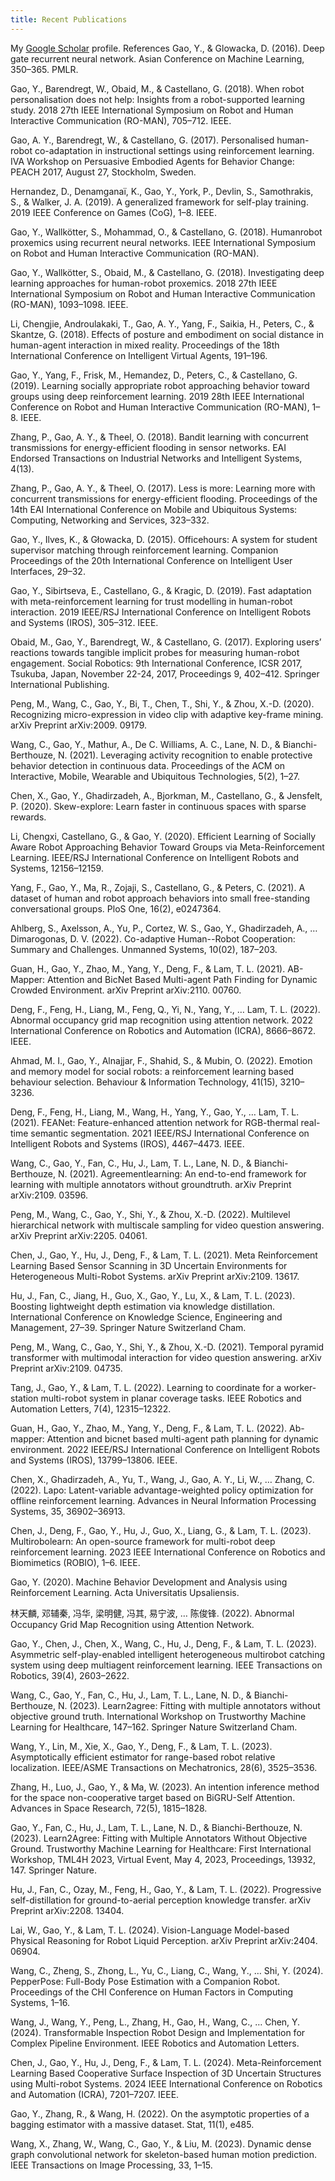 ```yaml
---
title: Recent Publications
---
```

<style>
.iconDetails {
	clear: left;
	float:left; 
	width:20%;
    	height:20%;
	max-height:140px;
	max-width:140px; 
} 

.container {
    width:100%;
    height:24%;
    padding:1%;
	margin-bottom: 20px;
}
h4 {
    margin:0px;
}

.button {
    clear: left;
    background-color: #4CAF50; /* Green */
    border: none;
    color: white;
    padding: 4px 20px;
    text-align: center;
    text-decoration: none;
    display: inline-block;
    font-size: 12px;
    margin: 4px 2px;
    -webkit-transition-duration: 0.4s; /* Safari */
    transition-duration: 0.4s;
    cursor: pointer;
}

.green {
    background-color: white; 
    color: black; 
    border: 2px solid #4CAF50;
}

.green:hover {
    background-color: #4CAF50;
    color: white;
}

.blue {
    background-color: white; 
    color: black; 
    border: 2px solid #008CBA;
}

.blue:hover {
    background-color: #008CBA;
    color: white;
}

.red {
    background-color: white; 
    color: black; 
    border: 2px solid #f44336;
}

.red:hover {
    background-color: #f44336;
    color: white;
}

.gray {
    background-color: white;
    color: black;
    border: 2px solid #e7e7e7;
}

.gray:hover {background-color: #e7e7e7;}

.black {
    background-color: white;
    color: black;
    border: 2px solid #555555;
}

.black:hover {
    background-color: #555555;
    color: white;
}
</style>

<script>
function toggleAbstract(btn) {
    var x = btn.nextElementSibling.nextElementSibling;
    if (x.innerHTML === "") {
        x.innerHTML = x.getAttribute("text");
    } else {
        x.innerHTML = "";
    }
}
</script>


My [Google Scholar](https://scholar.google.se/citations?hl=en&user=HgOAYUAAAAAJ) profile.
References
Gao, Y., & Glowacka, D. (2016). Deep gate recurrent neural network. Asian Conference on Machine Learning, 350–365. PMLR.

Gao, Y., Barendregt, W., Obaid, M., & Castellano, G. (2018). When robot personalisation does not help: Insights from a robot-supported learning study. 2018 27th IEEE International Symposium on Robot and Human Interactive Communication (RO-MAN), 705–712. IEEE.

Gao, A. Y., Barendregt, W., & Castellano, G. (2017). Personalised human-robot co-adaptation in instructional settings using reinforcement learning. IVA Workshop on Persuasive Embodied Agents for Behavior Change: PEACH 2017, August 27, Stockholm, Sweden.

Hernandez, D., Denamganaï, K., Gao, Y., York, P., Devlin, S., Samothrakis, S., & Walker, J. A. (2019). A generalized framework for self-play training. 2019 IEEE Conference on Games (CoG), 1–8. IEEE.

Gao, Y., Wallkötter, S., Mohammad, O., & Castellano, G. (2018). Humanrobot proxemics using recurrent neural networks. IEEE International Symposium on Robot and Human Interactive Communication (RO-MAN).

Gao, Y., Wallkötter, S., Obaid, M., & Castellano, G. (2018). Investigating deep learning approaches for human-robot proxemics. 2018 27th IEEE International Symposium on Robot and Human Interactive Communication (RO-MAN), 1093–1098. IEEE.

Li, Chengjie, Androulakaki, T., Gao, A. Y., Yang, F., Saikia, H., Peters, C., & Skantze, G. (2018). Effects of posture and embodiment on social distance in human-agent interaction in mixed reality. Proceedings of the 18th International Conference on Intelligent Virtual Agents, 191–196.

Gao, Y., Yang, F., Frisk, M., Hemandez, D., Peters, C., & Castellano, G. (2019). Learning socially appropriate robot approaching behavior toward groups using deep reinforcement learning. 2019 28th IEEE International Conference on Robot and Human Interactive Communication (RO-MAN), 1–8. IEEE.

Zhang, P., Gao, A. Y., & Theel, O. (2018). Bandit learning with concurrent transmissions for energy-efficient flooding in sensor networks. EAI Endorsed Transactions on Industrial Networks and Intelligent Systems, 4(13).

Zhang, P., Gao, A. Y., & Theel, O. (2017). Less is more: Learning more with concurrent transmissions for energy-efficient flooding. Proceedings of the 14th EAI International Conference on Mobile and Ubiquitous Systems: Computing, Networking and Services, 323–332.

Gao, Y., Ilves, K., & Głowacka, D. (2015). Officehours: A system for student supervisor matching through reinforcement learning. Companion Proceedings of the 20th International Conference on Intelligent User Interfaces, 29–32.

Gao, Y., Sibirtseva, E., Castellano, G., & Kragic, D. (2019). Fast adaptation with meta-reinforcement learning for trust modelling in human-robot interaction. 2019 IEEE/RSJ International Conference on Intelligent Robots and Systems (IROS), 305–312. IEEE.

Obaid, M., Gao, Y., Barendregt, W., & Castellano, G. (2017). Exploring users’ reactions towards tangible implicit probes for measuring human-robot engagement. Social Robotics: 9th International Conference, ICSR 2017, Tsukuba, Japan, November 22-24, 2017, Proceedings 9, 402–412. Springer International Publishing.

Peng, M., Wang, C., Gao, Y., Bi, T., Chen, T., Shi, Y., & Zhou, X.-D. (2020). Recognizing micro-expression in video clip with adaptive key-frame mining. arXiv Preprint arXiv:2009. 09179.

Wang, C., Gao, Y., Mathur, A., De C. Williams, A. C., Lane, N. D., & Bianchi-Berthouze, N. (2021). Leveraging activity recognition to enable protective behavior detection in continuous data. Proceedings of the ACM on Interactive, Mobile, Wearable and Ubiquitous Technologies, 5(2), 1–27.

Chen, X., Gao, Y., Ghadirzadeh, A., Bjorkman, M., Castellano, G., & Jensfelt, P. (2020). Skew-explore: Learn faster in continuous spaces with sparse rewards.

Li, Chengxi, Castellano, G., & Gao, Y. (2020). Efficient Learning of Socially Aware Robot Approaching Behavior Toward Groups via Meta-Reinforcement Learning. IEEE/RSJ International Conference on Intelligent Robots and Systems, 12156–12159.

Yang, F., Gao, Y., Ma, R., Zojaji, S., Castellano, G., & Peters, C. (2021). A dataset of human and robot approach behaviors into small free-standing conversational groups. PloS One, 16(2), e0247364.

Ahlberg, S., Axelsson, A., Yu, P., Cortez, W. S., Gao, Y., Ghadirzadeh, A., … Dimarogonas, D. V. (2022). Co-adaptive Human--Robot Cooperation: Summary and Challenges. Unmanned Systems, 10(02), 187–203.

Guan, H., Gao, Y., Zhao, M., Yang, Y., Deng, F., & Lam, T. L. (2021). AB-Mapper: Attention and BicNet Based Multi-agent Path Finding for Dynamic Crowded Environment. arXiv Preprint arXiv:2110. 00760.

Deng, F., Feng, H., Liang, M., Feng, Q., Yi, N., Yang, Y., … Lam, T. L. (2022). Abnormal occupancy grid map recognition using attention network. 2022 International Conference on Robotics and Automation (ICRA), 8666–8672. IEEE.

Ahmad, M. I., Gao, Y., Alnajjar, F., Shahid, S., & Mubin, O. (2022). Emotion and memory model for social robots: a reinforcement learning based behaviour selection. Behaviour & Information Technology, 41(15), 3210–3236.

Deng, F., Feng, H., Liang, M., Wang, H., Yang, Y., Gao, Y., … Lam, T. L. (2021). FEANet: Feature-enhanced attention network for RGB-thermal real-time semantic segmentation. 2021 IEEE/RSJ International Conference on Intelligent Robots and Systems (IROS), 4467–4473. IEEE.

Wang, C., Gao, Y., Fan, C., Hu, J., Lam, T. L., Lane, N. D., & Bianchi-Berthouze, N. (2021). Agreementlearning: An end-to-end framework for learning with multiple annotators without groundtruth. arXiv Preprint arXiv:2109. 03596.

Peng, M., Wang, C., Gao, Y., Shi, Y., & Zhou, X.-D. (2022). Multilevel hierarchical network with multiscale sampling for video question answering. arXiv Preprint arXiv:2205. 04061.

Chen, J., Gao, Y., Hu, J., Deng, F., & Lam, T. L. (2021). Meta Reinforcement Learning Based Sensor Scanning in 3D Uncertain Environments for Heterogeneous Multi-Robot Systems. arXiv Preprint arXiv:2109. 13617.

Hu, J., Fan, C., Jiang, H., Guo, X., Gao, Y., Lu, X., & Lam, T. L. (2023). Boosting lightweight depth estimation via knowledge distillation. International Conference on Knowledge Science, Engineering and Management, 27–39. Springer Nature Switzerland Cham.

Peng, M., Wang, C., Gao, Y., Shi, Y., & Zhou, X.-D. (2021). Temporal pyramid transformer with multimodal interaction for video question answering. arXiv Preprint arXiv:2109. 04735.

Tang, J., Gao, Y., & Lam, T. L. (2022). Learning to coordinate for a worker-station multi-robot system in planar coverage tasks. IEEE Robotics and Automation Letters, 7(4), 12315–12322.

Guan, H., Gao, Y., Zhao, M., Yang, Y., Deng, F., & Lam, T. L. (2022). Ab-mapper: Attention and bicnet based multi-agent path planning for dynamic environment. 2022 IEEE/RSJ International Conference on Intelligent Robots and Systems (IROS), 13799–13806. IEEE.

Chen, X., Ghadirzadeh, A., Yu, T., Wang, J., Gao, A. Y., Li, W., … Zhang, C. (2022). Lapo: Latent-variable advantage-weighted policy optimization for offline reinforcement learning. Advances in Neural Information Processing Systems, 35, 36902–36913.

Chen, J., Deng, F., Gao, Y., Hu, J., Guo, X., Liang, G., & Lam, T. L. (2023). Multirobolearn: An open-source framework for multi-robot deep reinforcement learning. 2023 IEEE International Conference on Robotics and Biomimetics (ROBIO), 1–6. IEEE.

Gao, Y. (2020). Machine Behavior Development and Analysis using Reinforcement Learning. Acta Universitatis Upsaliensis.

林天麟, 邓辅秦, 冯华, 梁明健, 冯其, 易宁波, … 陈俊锋. (2022). Abnormal Occupancy Grid Map Recognition using Attention Network.

Gao, Y., Chen, J., Chen, X., Wang, C., Hu, J., Deng, F., & Lam, T. L. (2023). Asymmetric self-play-enabled intelligent heterogeneous multirobot catching system using deep multiagent reinforcement learning. IEEE Transactions on Robotics, 39(4), 2603–2622.

Wang, C., Gao, Y., Fan, C., Hu, J., Lam, T. L., Lane, N. D., & Bianchi-Berthouze, N. (2023). Learn2agree: Fitting with multiple annotators without objective ground truth. International Workshop on Trustworthy Machine Learning for Healthcare, 147–162. Springer Nature Switzerland Cham.

Wang, Y., Lin, M., Xie, X., Gao, Y., Deng, F., & Lam, T. L. (2023). Asymptotically efficient estimator for range-based robot relative localization. IEEE/ASME Transactions on Mechatronics, 28(6), 3525–3536.

Zhang, H., Luo, J., Gao, Y., & Ma, W. (2023). An intention inference method for the space non-cooperative target based on BiGRU-Self Attention. Advances in Space Research, 72(5), 1815–1828.

Gao, Y., Fan, C., Hu, J., Lam, T. L., Lane, N. D., & Bianchi-Berthouze, N. (2023). Learn2Agree: Fitting with Multiple Annotators Without Objective Ground. Trustworthy Machine Learning for Healthcare: First International Workshop, TML4H 2023, Virtual Event, May 4, 2023, Proceedings, 13932, 147. Springer Nature.

Hu, J., Fan, C., Ozay, M., Feng, H., Gao, Y., & Lam, T. L. (2022). Progressive self-distillation for ground-to-aerial perception knowledge transfer. arXiv Preprint arXiv:2208. 13404.

Lai, W., Gao, Y., & Lam, T. L. (2024). Vision-Language Model-based Physical Reasoning for Robot Liquid Perception. arXiv Preprint arXiv:2404. 06904.

Wang, C., Zheng, S., Zhong, L., Yu, C., Liang, C., Wang, Y., … Shi, Y. (2024). PepperPose: Full-Body Pose Estimation with a Companion Robot. Proceedings of the CHI Conference on Human Factors in Computing Systems, 1–16.

Wang, J., Wang, Y., Peng, L., Zhang, H., Gao, H., Wang, C., … Chen, Y. (2024). Transformable Inspection Robot Design and Implementation for Complex Pipeline Environment. IEEE Robotics and Automation Letters.

Chen, J., Gao, Y., Hu, J., Deng, F., & Lam, T. L. (2024). Meta-Reinforcement Learning Based Cooperative Surface Inspection of 3D Uncertain Structures using Multi-robot Systems. 2024 IEEE International Conference on Robotics and Automation (ICRA), 7201–7207. IEEE.

Gao, Y., Zhang, R., & Wang, H. (2022). On the asymptotic properties of a bagging estimator with a massive dataset. Stat, 11(1), e485.

Wang, X., Zhang, W., Wang, C., Gao, Y., & Liu, M. (2023). Dynamic dense graph convolutional network for skeleton-based human motion prediction. IEEE Transactions on Image Processing, 33, 1–15.
<!--
<div class='container'>
    <div>
		<img src='papers/social_behavior_learning.gif' class='iconDetails'>
    </div>  
    <div style='margin-left:25%;'>
    <h4>Social Behavior Learning with Realistic Reward Shaping</h4>
    <div style="font-size:.8em"> Yuan Gao, Fangkai Yang, Martin Frisk, Daniel Hernandez, Christopher Peters and Ginevra Castellano</div>
	<h6></h6>
	<button class="button black" onclick="window.open('https://github.com/usr-lab/PepperSocial')" type="button">GitHub</button><button id="abstract_btn" class="button black" onclick="toggleAbstract(this);" type="button">Abstract</button><button class="button black" onclick="window.open('https://arxiv.org/pdf/1810.06979')" type="button">Download</button>
	<div id="abstract" text="Deep reinforcement learning has been widely applied in the field of robotics recently to study tasks like locomotion and grasping, but applying it to social robotics remains a challenge. In this paper, we present a deep learning scheme that acquires a prior model of robot behavior in a simulator as a first phase to be further refined through learning from subsequent real-world interactions involving physical robots. The scheme, which we refer to as Staged Social Behavior Learning (SSBL), considers different stages of learning in social scenarios. Based on this scheme, we implement robot approaching behaviors towards a small group generated from F-formation and evaluate the performance of different configurations using objective and subjective measures. We found that our model generates more socially-considerate behavior compared to a state-of-the-art model, i.e. social force model. We also suggest that SSBL could be applied to a wide class of social robotics applications."></div>
	<div style="float:right;font-size:.6em">arXiv, 2018</div>
    </div>
</div>


<div class='container'>
    <div>
		<img src='papers/effect_posture.jpg' class='iconDetails'>
    </div>  
    <div style='margin-left:25%;'>
    <h4>Effects of Posture and Embodiment on Social Distance in Human-Agent Interaction in Mixed Reality</h4>
    <div style="font-size:.8em"> Chengjie Li, Theofronia Androulakaki, Yuan Gao, Fangkai Yang, Himangshu Saikia, Christopher Peters and Gabriel Skantze</div>
	<h6></h6>
	<button id="abstract_btn" class="button black" onclick="toggleAbstract(this);" type="button">Abstract</button>
	<button class="button black" onclick="alert('Sorry, this paper is not publically available yet.')" type="button">Download</button>
	<div id="abstract" text="Mixed reality offers new potentials for social interaction experiences with virtual agents. In addition, it can be used to experiment with the design of physical robots. However, while previous studies have investigated comfortable social distances between humans and artificial agents in real and virtual environments, there is little data with regards to mixed reality environments. In this paper, we conducted an experiment in which participants were asked to walk up to an agent to ask a question, in order to investigate the social distances maintained, as well as the subject's experience of the interaction. We manipulated both the embodiment of the agent (robot vs. human and virtual vs. physical) as well as closed vs. open posture of the agent. The virtual agent was displayed using a mixed reality headset. Our experiment involved 35 participants in a within-subject design. We show that, in the context of social interactions, mixed reality fares well against physical environments, and robots fare well against humans, barring a few technical challenges."></div>
	<div style="float:right;font-size:.6em">Intelligent Virtual Agents, October 2018</div>
    </div>
</div>

<div class='container'>
    <div>
		<img src='papers/deep_proximics.jpg' class='iconDetails'>
    </div>  
    <div style='margin-left:25%;'>
    <h4>Human-Robot Proxemics using Recurrent Neural Networks</h4>
    <div style="font-size:.8em"> Yuan Gao, Sebastian Wallkötter, Mohammad Obaid and Ginevra Castellano</div>
	<h6></h6>
	<button id="abstract_btn" class="button black" onclick="toggleAbstract(this);" type="button">Abstract</button><button class="button black" onclick="window.open('papers/investigate-deep-learning-proximics.pdf')" type="button">Download</button>
	<div id="abstract" text="In this paper, we investigate the applicability of deep learning methods to adapt and predict comfortable human-robot proxemics. Proposing a network architecture, we experiment with three different layer configurations, obtaining three different end-to-end trainable models. Using these, we compare their predictive performances on data obtained during a human-robot interaction study. We find that our long short-term memory based model outperforms a gated recurrent unit based model and a feed-forward model. Further, we demonstrate how the created model can be exploited to create customized comfort zones that can help create a personalized experience for individual users. "></div>
    <div style="float:right;font-size:.6em">RO-MAN, 2018</div>
    </div>
</div>

<div class='container'>
    <div>
		<img src='papers/when_help.jpg' class='iconDetails'>
    </div>  
    <div style='margin-left:25%;'>
    <h4>When robot personalisation does not help: Insights from a robot-supported learning study </h4>
    <div style="font-size:.8em"> Yuan Gao, Wolmet Barendregt, Mohammad Obaid and Ginevra Castellano,</div>
    <h6></h6>
	<button id="abstract_btn" class="button black" onclick="toggleAbstract(this);" type="button">Abstract</button><button class="button black" onclick="window.open('papers/when-robot-does-not-help.pdf')" type="button">Download</button>
	<div id="abstract" text="In the domain of robotic tutors, personalised tutoring has started to receive scientists' attention, but is still relatively underexplored. Previous work using reinforcement learning (RL) has addressed personalised tutoring from the perspective of affective policy learning. However, little is known about the effects of robot behaviour personalisation on user's task performance. Moreover, it is also unclear if and when personalisation may be more beneficial than a robot that adapts to its users and the context of the interaction without personalising its behaviour. In this paper we build on previous work on affective policy learning that used RL to learn what robot's supportive behaviours are preferred by users in an educational scenario. We build a RL framework for personalisation that allows a robot to select verbal supportive behaviours to maximise the user's task progress and positive reactions in a learning scenario where a Pepper robot acts as a tutor and helps people to learn how to solve grid-based logic puzzles. 
A between-subjects design user study showed that participants were more efficient at solving logic puzzles and preferred a robot that exhibits more varied behaviours compared with a robot that personalises its behaviour by converging on a specific one over time. We discuss insights on negative effects of personalisation and report lessons learned together with design implications for personalised robots."></div>
    <div style="float:right;font-size:.6em">RO-MAN, 2018</div>
    </div>
</div>
-->
<br style/>
